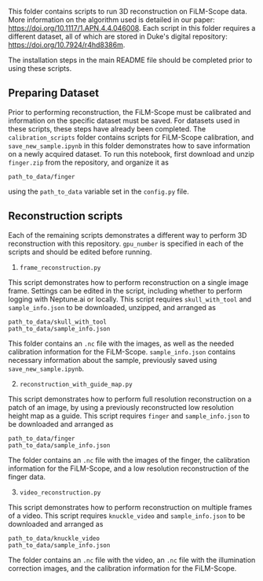 This folder contains scripts to run 3D reconstruction on FiLM-Scope data. More information on the algorithm used is detailed in our paper: https://doi.org/10.1117/1.APN.4.4.046008. Each script in this folder requires a different dataset, all of which are stored in Duke's digital repository:  https://doi.org/10.7924/r4hd8386m.


The installation steps in the main README file should be completed prior to using these scripts. 

## Preparing Dataset

Prior to performing reconstruction, the FiLM-Scope must be calibrated and information on the specific dataset must be saved. For datasets used in these scripts, these steps have already been completed. The `calibration_scripts` folder contains scripts for FiLM-Scope calibration, and ``save_new_sample.ipynb`` in this folder demonstrates how to save information on a newly acquired dataset. To run this notebook, first download and unzip `finger.zip` from the repository, and organize it as 

```
path_to_data/finger
```
using the `path_to_data` variable set in the `config.py` file.

## Reconstruction scripts

Each of the remaining scripts demonstrates a different way to perform 3D reconstruction with this repository. ``gpu_number`` is specified in each of the scripts and should be edited before running.  

1. ``frame_reconstruction.py``

This script demonstrates how to perform reconstruction on a single image frame. Settings can be edited in the script, including whether to perform logging with Neptune.ai or locally. This script requires ``skull_with_tool`` and `sample_info.json` to be downloaded, unzipped, and arranged as

```
path_to_data/skull_with_tool
path_to_data/sample_info.json
```
This folder contains an `.nc` file with the images, as well as the needed calibration information for the FiLM-Scope. ``sample_info.json`` contains necessary information about the sample, previously saved using ``save_new_sample.ipynb``. 

2. ``reconstruction_with_guide_map.py``

This script demonstrates how to perform full resolution reconstruction on a patch of an image, by using a previously reconstructed low resolution height map as a guide. This script requires ``finger`` and ``sample_info.json`` to be downloaded and arranged as 

```
path_to_data/finger
path_to_data/sample_info.json
```
The folder contains an `.nc` file with the images of the finger, the calibration information for the FiLM-Scope, and a low resolution reconstruction of the finger data. 


3. ``video_reconstruction.py``

This script demonstrates how to perform reconstruction on multiple frames of a video. This script requires ``knuckle_video`` and ``sample_info.json`` to be downloaded and arranged as 

```
path_to_data/knuckle_video
path_to_data/sample_info.json
```

The folder contains an `.nc` file with the video, an `.nc` file with the illumination correction images, and the calibration information for the FiLM-Scope.
